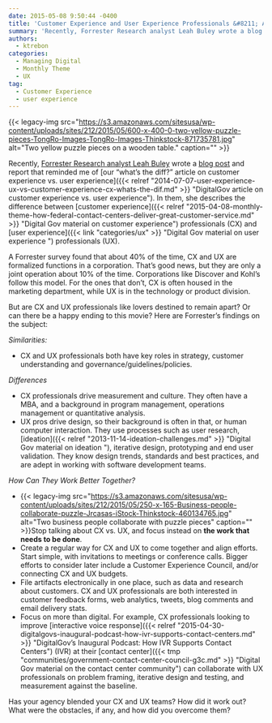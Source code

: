 ```yaml
---
date: 2015-05-08 9:50:44 -0400
title: 'Customer Experience and User Experience Professionals &#8211; A Match Made in Heaven!'
summary: 'Recently, Forrester Research analyst Leah Buley wrote a blog post and report that reminded me of our &#8220;what&#8217;s the diff?&#8221; article on customer experience vs. user experience. In them, she describes the difference between customer experience professionals (CX) and user experience professionals (UX). A Forrester survey found that about 40% of the time, CX and UX are'
authors:
  - ktrebon
categories:
  - Managing Digital
  - Monthly Theme
  - UX
tag:
  - Customer Experience
  - user experience
---
```


{{< legacy-img src="https://s3.amazonaws.com/sitesusa/wp-content/uploads/sites/212/2015/05/600-x-400-0-two-yellow-puzzle-pieces-TongRo-Images-TongRo-Images-Thinkstock-871735781.jpg" alt="Two yellow puzzle pieces on a wooden table." caption="" >}} 

Recently, [Forrester Research analyst Leah Buley](https://www.forrester.com/leah-buley "Link to Forrester research and bio Leah Buley ") wrote a [blog post](http://blogs.forrester.com/leah_buley/15-04-24-whats_in_a_name_between_cx_and_ux_a_lot "Link to Leah Buley Forrester Blog Post") and report that reminded me of [our &#8220;what&#8217;s the diff?&#8221; article on customer experience vs. user experience]({{< relref "2014-07-07-user-experience-ux-vs-customer-experience-cx-whats-the-dif.md" >}} "DigitalGov article on customer experience vs. user experience"). In them, she describes the difference between [customer experience]({{< relref "2015-04-08-monthly-theme-how-federal-contact-centers-deliver-great-customer-service.md" >}} "Digital Gov material on customer experience") professionals (CX) and [user experience]({{< link "categories/ux" >}} "Digital Gov material on user experience ") professionals (UX).

A Forrester survey found that about 40% of the time, CX and UX are formalized functions in a corporation. That&#8217;s good news, but they are only a joint operation about 10% of the time. Corporations like Discover and Kohl&#8217;s follow this model. For the ones that don&#8217;t, CX is often housed in the marketing department, while UX is in the technology or product division.

But are CX and UX professionals like lovers destined to remain apart? Or can there be a happy ending to this movie? Here are Forrester&#8217;s findings on the subject:

_Similarities:_

  * CX and UX professionals both have key roles in strategy, customer understanding and governance/guidelines/policies.

_Differences_

  * CX professionals drive measurement and culture. They often have a MBA, and a background in program management, operations management or quantitative analysis.
  * UX pros drive design, so their background is often in that, or human computer interaction. They use processes such as user research, [ideation]({{< relref "2013-11-14-ideation-challenges.md" >}} "Digital Gov material on ideation "), iterative design, prototyping and end user validation. They know design trends, standards and best practices, and are adept in working with software development teams.

_How Can They Work Better Together?_

  * {{< legacy-img src="https://s3.amazonaws.com/sitesusa/wp-content/uploads/sites/212/2015/05/250-x-165-Business-people-collaborate-puzzle-Jrcasas-iStock-Thinkstock-460134765.jpg" alt="Two business people collaborate with puzzle pieces" caption="" >}}Stop talking about CX vs. UX, and focus instead on **the work that needs to be done**.
  * Create a regular way for CX and UX to come together and align efforts. Start simple, with invitations to meetings or conference calls. Bigger efforts to consider later include a Customer Experience Council, and/or connecting CX and UX budgets.
  * File artifacts electronically in one place, such as data and research about customers. CX and UX professionals are both interested in customer feedback forms, web analytics, tweets, blog comments and email delivery stats.
  * Focus on more than digital. For example, CX professionals looking to improve [interactive voice response]({{< relref "2015-04-30-digitalgovs-inaugural-podcast-how-ivr-supports-contact-centers.md" >}} "DigitalGov’s Inaugural Podcast: How IVR Supports Contact Centers") (IVR) at their [contact center]({{< tmp "communities/government-contact-center-council-g3c.md" >}} "Digital Gov material on the contact center community") can collaborate with UX professionals on problem framing, iterative design and testing, and measurement against the baseline.

Has your agency blended your CX and UX teams? How did it work out? What were the obstacles, if any, and how did you overcome them?